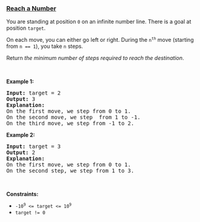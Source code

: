 ### [Reach a Number](https://leetcode.com/problems/reach-a-number)

<p>You are standing at position <code>0</code> on an infinite number line. There is a goal at position <code>target</code>.</p>

<p>On each move, you can either go left or right. During the <code>n<sup>th</sup></code> move (starting from <code>n == 1</code>), you take <code>n</code> steps.</p>

<p>Return <em>the minimum number of steps required to reach the destination</em>.</p>

<p>&nbsp;</p>
<p><strong>Example 1:</strong></p>

<pre>
<strong>Input:</strong> target = 2
<strong>Output:</strong> 3
<strong>Explanation:</strong>
On the first move, we step from 0 to 1.
On the second move, we step  from 1 to -1.
On the third move, we step from -1 to 2.
</pre>

<p><strong>Example 2:</strong></p>

<pre>
<strong>Input:</strong> target = 3
<strong>Output:</strong> 2
<strong>Explanation:</strong>
On the first move, we step from 0 to 1.
On the second step, we step from 1 to 3.
</pre>

<p>&nbsp;</p>
<p><strong>Constraints:</strong></p>

<ul>
	<li><code>-10<sup>9</sup> &lt;= target &lt;= 10<sup>9</sup></code></li>
	<li><code>target != 0</code></li>
</ul>
